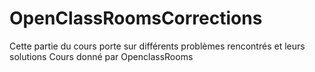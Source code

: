 # OpenClassRoomsCorrections
Cette partie du cours porte sur différents problèmes rencontrés et leurs solutions
Cours donné par OpenclassRooms
